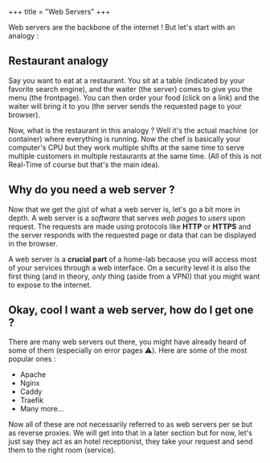 +++
title = "Web Servers"
+++

Web servers are the backbone of the internet ! But let's start with an analogy :

## Restaurant analogy

Say you want to eat at a restaurant. You sit at a table (indicated by your favorite search engine), and the waiter (the server) comes to give you the menu (the frontpage). You can then order your food (click on a link) and the waiter will bring it to you (the server sends the requested page to your browser).

Now, what is the restaurant in this analogy ? Well it's the actual machine (or container) where everything is running. Now the chef is basically your computer's CPU but they work multiple shifts at the same time to serve multiple customers in multiple restaurants at the same time. (All of this is not Real-Time of course but that's the main idea).

## Why do you need a web server ?

Now that we get the gist of what a web server is, let's go a bit more in depth. A web server is a *software* that serves *web pages* to *users* upon request. The requests are made using protocols like **HTTP** or **HTTPS** and the server responds with the requested page or data that can be displayed in the browser.

A web server is a **crucial part** of a home-lab because you will access most of your services through a web interface. On a security level it is also the first thing (and in theory, *only* thing (aside from a VPN)) that you might want to expose to the internet.

## Okay, cool I want a web server, how do I get one ?

There are many web servers out there, you might have already heard of some of them (especially on error pages ⚠️). Here are some of the most popular ones :
  - Apache
  - Nginx
  - Caddy
  - Traefik
  - Many more...

Now all of these are not necessarily referred to as web servers per se but as reverse proxies. We will get into that in a later section but for now, let's just say they act as an hotel receptionist, they take your request and send them to the right room (service).


